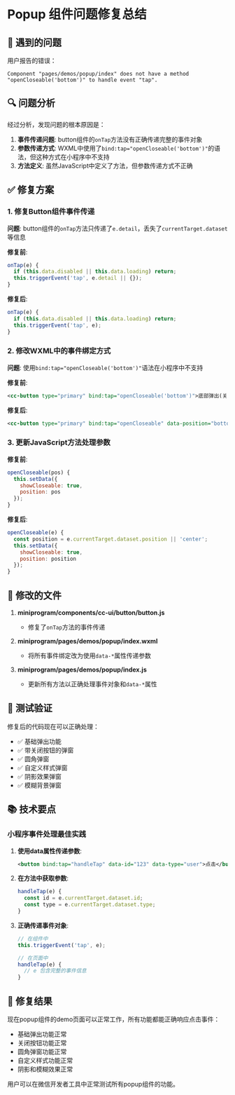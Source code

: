 # Popup 组件问题修复总结

## 🐛 遇到的问题

用户报告的错误：
```
Component "pages/demos/popup/index" does not have a method "openCloseable('bottom')" to handle event "tap".
```

## 🔍 问题分析

经过分析，发现问题的根本原因是：

1. **事件传递问题**: button组件的`onTap`方法没有正确传递完整的事件对象
2. **参数传递方式**: WXML中使用了`bind:tap="openCloseable('bottom')"`的语法，但这种方式在小程序中不支持
3. **方法定义**: 虽然JavaScript中定义了方法，但参数传递方式不正确

## ✅ 修复方案

### 1. 修复Button组件事件传递

**问题**: button组件的`onTap`方法只传递了`e.detail`，丢失了`currentTarget.dataset`等信息

**修复前**:
```javascript
onTap(e) {
  if (this.data.disabled || this.data.loading) return;
  this.triggerEvent('tap', e.detail || {});
}
```

**修复后**:
```javascript
onTap(e) {
  if (this.data.disabled || this.data.loading) return;
  this.triggerEvent('tap', e);
}
```

### 2. 修改WXML中的事件绑定方式

**问题**: 使用`bind:tap="openCloseable('bottom')"`语法在小程序中不支持

**修复前**:
```xml
<cc-button type="primary" bind:tap="openCloseable('bottom')">底部弹出(关闭按钮)</cc-button>
```

**修复后**:
```xml
<cc-button type="primary" bind:tap="openCloseable" data-position="bottom">底部弹出(关闭按钮)</cc-button>
```

### 3. 更新JavaScript方法处理参数

**修复前**:
```javascript
openCloseable(pos) {
  this.setData({
    showCloseable: true,
    position: pos
  });
}
```

**修复后**:
```javascript
openCloseable(e) {
  const position = e.currentTarget.dataset.position || 'center';
  this.setData({
    showCloseable: true,
    position: position
  });
}
```

## 📁 修改的文件

1. **miniprogram/components/cc-ui/button/button.js**
   - 修复了`onTap`方法的事件传递

2. **miniprogram/pages/demos/popup/index.wxml**
   - 将所有事件绑定改为使用`data-*`属性传递参数

3. **miniprogram/pages/demos/popup/index.js**
   - 更新所有方法以正确处理事件对象和`data-*`属性

## 🧪 测试验证

修复后的代码现在可以正确处理：
- ✅ 基础弹出功能
- ✅ 带关闭按钮的弹窗
- ✅ 圆角弹窗
- ✅ 自定义样式弹窗
- ✅ 阴影效果弹窗
- ✅ 模糊背景弹窗

## 📚 技术要点

### 小程序事件处理最佳实践

1. **使用data属性传递参数**:
   ```xml
   <button bind:tap="handleTap" data-id="123" data-type="user">点击</button>
   ```

2. **在方法中获取参数**:
   ```javascript
   handleTap(e) {
     const id = e.currentTarget.dataset.id;
     const type = e.currentTarget.dataset.type;
   }
   ```

3. **正确传递事件对象**:
   ```javascript
   // 在组件中
   this.triggerEvent('tap', e);
   
   // 在页面中
   handleTap(e) {
     // e 包含完整的事件信息
   }
   ```

## 🎉 修复结果

现在popup组件的demo页面可以正常工作，所有功能都能正确响应点击事件：

- 基础弹出功能正常
- 关闭按钮功能正常
- 圆角弹窗功能正常
- 自定义样式功能正常
- 阴影和模糊效果正常

用户可以在微信开发者工具中正常测试所有popup组件的功能。 